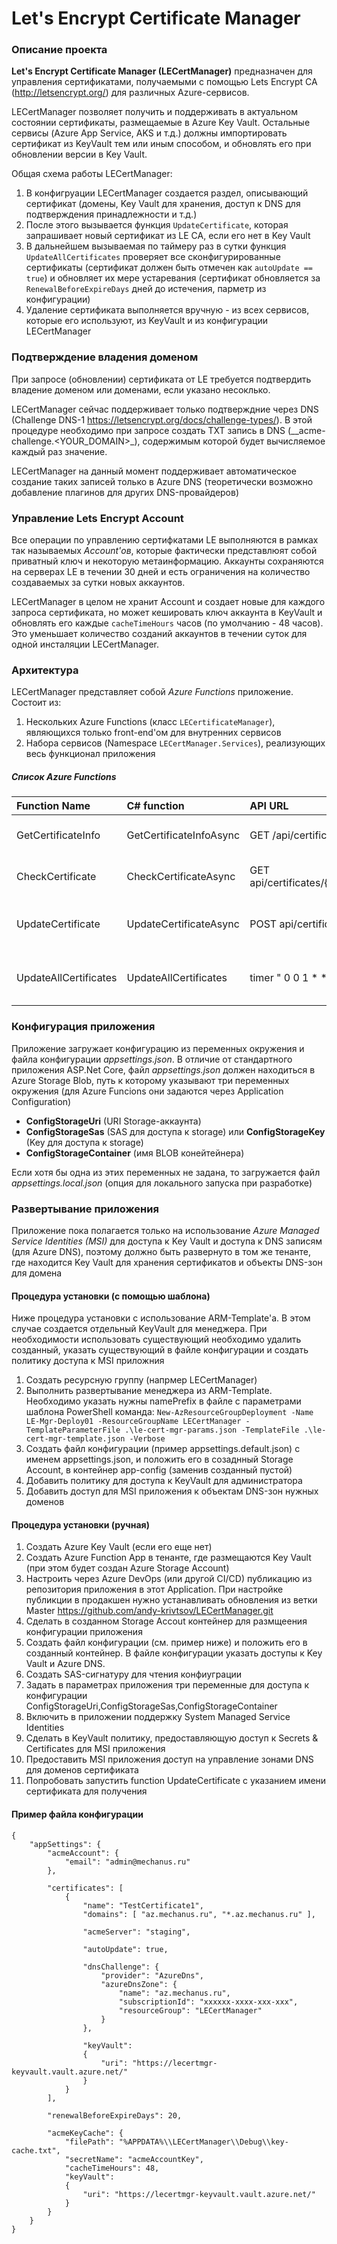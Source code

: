 ﻿# Let's Encrypt Certificate Manager

### Описание проекта

**Let's Encrypt Certificate Manager (LECertManager)** предназначен для управления сертификатами, 
получаемыми с помощью Lets Encrypt CA (http://letsencrypt.org/) для различных Azure-сервисов.

LECertManager позволяет получить и поддерживать в актуальном состоянии сертификаты, размещаемые в Azure Key Vault. 
Остальные сервисы (Azure App Service, AKS и т.д.) должны импортировать сертификат из KeyVault тем или иным способом,
и обновлять его при обновлении версии в Key Vault.

Общая схема работы LECertManager:
1. В конфигруации LECertManager создается раздел, описывающий сертификат (домены, Key Vault для хранения, доступ к DNS для подтверждения принадлежности и т.д.)
2. После этого вызывается функция `UpdateCertificate`, которая запрашивает новый сертификат из LE CA, если его нет в Key Vault
3. В дальнейшем вызываемая по таймеру раз в сутки функция `UpdateAllCertificates` проверяет все сконфигурированные сертификаты (сертификат должен быть отмечен как `autoUpdate == true`) 
и обновляет их мере устаревания (сертификат обновляется за `RenewalBeforeExpireDays` дней до истечения, парметр из конфигурации)
4. Удаление сертификата выполняется вручную - из всех сервисов, которые его используют, из KeyVault и из конфигурации LECertManager

### Подтверждение владения доменом

При запросе (обновлении) сертификата от LE требуется подтвердить владение доменом или доменами, если указано несоклько. 

LECertManager сейчас поддерживает только подтверждние через DNS (Challenge DNS-1 https://letsencrypt.org/docs/challenge-types/).
В этой процедуре необходимо при запросе создать TXT запись в DNS (__acme-challenge.<YOUR_DOMAIN>_), содержимым которой будет 
вычисляемое каждый раз значение.

LECertManager на данный момент поддерживает автоматическое создание таких записей только в Azure DNS (теоретически возможно добавление плагинов для других DNS-провайдеров)
 
### Управление Lets Encrypt Account

Все операции по управлению сертифкатами LE выполняются в рамках так называемых _Account'ов_, которые фактически представлюят собой 
приватный ключ и некоторую метаинформацию. Аккаунты сохраняются на серверах LE в течении 30 дней и есть ограничения на количество
создаваемых за сутки новых аккаунтов.

LECertManager в целом не хранит Account и создает новые для каждого запроса сертификата, но может кешировать ключ аккаунта в KeyVault 
и обновлять его каждые `cacheTimeHours` часов (по умолчанию - 48 часов). Это уменьшает количество созданий аккаунтов в
 течении суток для одной инсталяции LECertManager.
  
### Архитектура

LECertManager представляет собой _Azure Functions_ приложение.
Состоит из:
1. Нескольких Azure Functions (класс `LECertificateManager`), являющихся только front-end'ом для внутренних сервисов
2. Набора сервисов (Namespace `LECertManager.Services`), реализующих весь функционал приложения

##### Список Azure Functions
| Function Name       | C# function   | API URL     | Назначение
| :------------------ | :------------ | :---------- | :----------
| GetCertificateInfo    | GetCertificateInfoAsync | GET /api/certificates/{name}       | Получить данные о сертификате
| CheckCertificate      | CheckCertificateAsync   | GET api/certificates/{name}/status | Проверить не истек ли сертификат
| UpdateCertificate     | UpdateCertificateAsync  | POST api/certificates/{name}       | Обновить сертификат (&force=true - принудительно)
| UpdateAllCertificates | UpdateAllCertificates   | timer " 0 0 1 * * * "              | Регулярная проверка и обновление сертификатов

### Конфигурация приложения
Приложение загружает конфигурацию из переменных окружения и файла конфигурации _appsettings.json_. В отличие от стандартного приложения ASP.Net Core,
 файл _appsettings.json_ должен находиться в Azure Storage Blob, путь к которому указывают три переменных окружения
(для Azure Funcions они задаются через Application Configuration)

* **ConfigStorageUri**  (URI Storage-аккаунта)
* **ConfigStorageSas**  (SAS для доступа к storage) или **ConfigStorageKey**  (Key для доступа к storage)
* **ConfigStorageContainer**  (имя BLOB конейтейнера)

Если хотя бы одна из этих переменных не задана, то загружается файл _appsettings.local.json_ (опция для локального запуска при разработке)

### Развертывание приложения 
Приложение пока полагается только на использование _Azure Managed Service Identities (MSI)_ для доступа к Key Vault и доступа к DNS записям (для Azure DNS), поэтому должно быть развернуто
в том же тенанте, где находится Key Vault для хранения сертификатов и объекты DNS-зон для домена

#### Процедура установки (с помощью шаблона)
Ниже процедура установки с использование ARM-Template'а. 
В этом случае создается отдельный KeyVault для менеджера. При необходимости использовать существующий необходимо удалить созданный, указать существующий в файле конфигурации и создать политику доступа к MSI приложния 
1. Создать ресурсную группу (напрмер LECertManager)
2. Выполнить развертывание менеджера из ARM-Template. Необходимо указать нужны  namePrefix в файле с параметрами шаблона
PowerShell команда:
`New-AzResourceGroupDeployment -Name LE-Mgr-Deploy01 -ResourceGroupName LECertManager -TemplateParameterFile .\le-cert-mgr-params.json -TemplateFile .\le-cert-mgr-template.json -Verbose`
3. Создать файл конфигурации (пример appsettings.default.json) с именем appsettings.json, и положить его в созаднный Storage Account, в контейнер app-config (заменив созданный пустой) 
4. Добавить политику для доступа к KeyVault для администратора 
5. Добавить доступ для MSI приложения к объектам DNS-зон нужных доменов
 

#### Процедура установки (ручная)

1. Создать Azure Key Vault (если его еще нет)
2. Создать Azure Function App в тенанте, где размещаются Key Vault (при этом будет создан Azure Storage Account)
3. Настроить через Azure DevOps (или другой CI/CD) публикацию из репозитория приложения в этот Application.
   При настройке публикции в продакшен нужно устанавливать обновления из ветки Master
   https://github.com/andy-krivtsov/LECertManager.git
4. Сделать в созданном Storage Accout контейнер для размщеения конфигурации приложения
5. Создать файл конфигурации (см. пример ниже) и положить его в созданный контейнер. В файле конфигурации указать доступы к Key Vault и Azure DNS. 
6. Создать SAS-сигнатуру для чтения конфиуграции 
7. Задать в параметрах приложения три переменные для доступа к конфигурации ConfigStorageUri,ConfigStorageSas,ConfigStorageContainer
8. Включить в приложении поддержку System Managed Service Identities
9. Сделать в KeyVault политику, предоставляющую доступ к Secrets & Certificates для MSI приложения
10. Предоставить MSI приложения доступ на управление зонами DNS для доменов сертификата 
11. Попробовать запустить function UpdateCertificate с указанием имени сертификата для получения 

#### Пример файла конфигурации
```
{
    "appSettings": {       
        "acmeAccount": {
            "email": "admin@mechanus.ru"
        },        

        "certificates": [
            {
                "name": "TestCertificate1",                
                "domains": [ "az.mechanus.ru", "*.az.mechanus.ru" ],

                "acmeServer": "staging", 
                
                "autoUpdate": true, 
                
                "dnsChallenge": {
                    "provider": "AzureDns",
                    "azureDnsZone": {
                        "name": "az.mechanus.ru",
                        "subscriptionId": "xxxxxx-xxxx-xxx-xxx",
                        "resourceGroup": "LECertManager"
                    }                    
                },
                
                "keyVault":
                {
                    "uri": "https://lecertmgr-keyvault.vault.azure.net/"
                }
            }
        ],
        
        "renewalBeforeExpireDays": 20, 
        
        "acmeKeyCache": {
            "filePath": "%APPDATA%\\LECertManager\\Debug\\key-cache.txt",            
            "secretName": "acmeAccountKey",
            "cacheTimeHours": 48,            
            "keyVault":
            {
                "uri": "https://lecertmgr-keyvault.vault.azure.net/"
            }
        }
    }
}
```